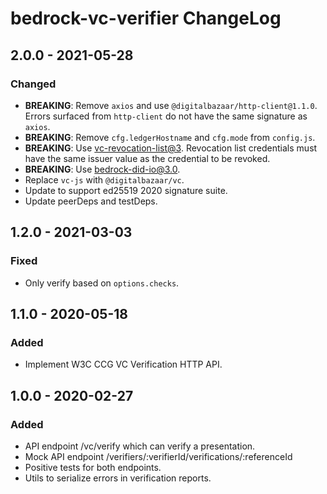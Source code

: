 # bedrock-vc-verifier ChangeLog

## 2.0.0 - 2021-05-28

### Changed
- **BREAKING**: Remove `axios` and use `@digitalbazaar/http-client@1.1.0`.
  Errors surfaced from `http-client` do not have the same signature as `axios`.
- **BREAKING**: Remove `cfg.ledgerHostname` and `cfg.mode` from `config.js`.
- **BREAKING**: Use [vc-revocation-list@3](https://github.com/digitalbazaar/vc-revocation-list/blob/main/CHANGELOG.md).
  Revocation list credentials must have the same issuer value as the credential
  to be revoked.
- **BREAKING**: Use [bedrock-did-io@3.0](https://github.com/digitalbazaar/bedrock-did-io/blob/main/CHANGELOG.md).
- Replace `vc-js` with `@digitalbazaar/vc`.
- Update to support ed25519 2020 signature suite.
- Update peerDeps and testDeps.

## 1.2.0 - 2021-03-03

### Fixed

- Only verify based on `options.checks`.

## 1.1.0 - 2020-05-18

### Added

- Implement W3C CCG VC Verification HTTP API.

## 1.0.0 - 2020-02-27

### Added
  - API endpoint /vc/verify which can verify a presentation.
  - Mock API endpoint /verifiers/:verifierId/verifications/:referenceId
  - Positive tests for both endpoints.
  - Utils to serialize errors in verification reports.
